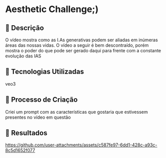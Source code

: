 # Aesthetic Challenge;)

## 📒 Descrição
O vídeo mostra como as I.As generativas podem ser aliadas em inúmeras áreas das nossas vidas. O vídeo a seguir é bem descontraído, porém mostra o poder do que pode ser gerado daqui para frente com a constante evolução das IAS

## 🤖 Tecnologias Utilizadas
veo3

## 🧐 Processo de Criação
Criei um prompt com as características que gostaria que estivessem presentes no vídeo em questão

## 🚀 Resultados


https://github.com/user-attachments/assets/c587fe97-6dd1-428c-a93c-8c5d1652f077

